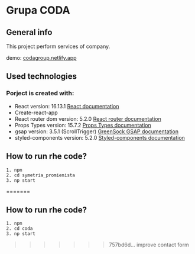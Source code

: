 # Grupa CODA

## General info

This project perform services of company.

demo: [codagroup.netlify.app](https://codagroup.netlify.app/)
## Used technologies
### Porject is created with:
* React version: 16.13.1 [React documentation](https://reactjs.org/docs/getting-started.html)
* Create-react-app
* React router dom version: 5.2.0 [React router documentation](https://reactrouter.com/web/guides/quick-start)
* Props Types version: 15.7.2 [Props Types documentation](https://github.com/facebook/prop-types)
* gsap version: 3.5.1 (ScrollTrigger) [GreenSock GSAP documentation](https://greensock.com/docs/)
* styled-components version: 5.2.0 [Styled-components documentation](https://styled-components.com/docs)

## How to run rhe code?
```
1. npm
2. cd symetria_promienista
3. np start
```

=======
## How to run rhe code?
```
1. npm
2. cd coda
3. np start
```
>>>>>>> 757bd6d... improve contact form
